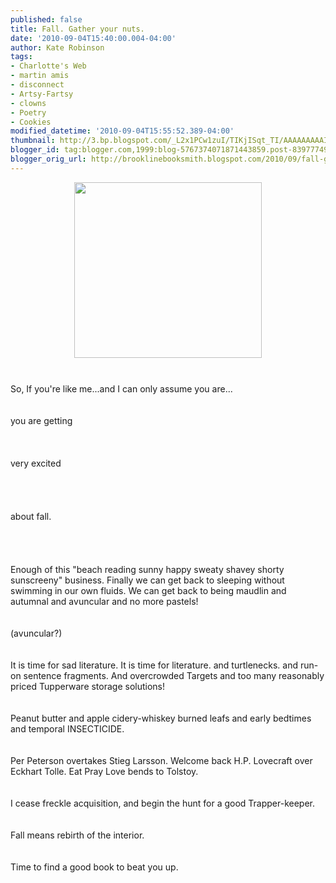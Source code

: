 ```yaml
---
published: false
title: Fall. Gather your nuts.
date: '2010-09-04T15:40:00.004-04:00'
author: Kate Robinson
tags:
- Charlotte's Web
- martin amis
- disconnect
- Artsy-Fartsy
- clowns
- Poetry
- Cookies
modified_datetime: '2010-09-04T15:55:52.389-04:00'
thumbnail: http://3.bp.blogspot.com/_L2x1PCw1zuI/TIKjISqt_TI/AAAAAAAAAII/EMudVB56RMg/s72-c/pictures.jpg
blogger_id: tag:blogger.com,1999:blog-5767374071871443859.post-8397774904174388293
blogger_orig_url: http://brooklinebooksmith.blogspot.com/2010/09/fall-gather-your-nuts.html
---
```


<a href="http://3.bp.blogspot.com/_L2x1PCw1zuI/TIKjISqt_TI/AAAAAAAAAII/EMudVB56RMg/s1600/pictures.jpg"><img style="TEXT-ALIGN: center; MARGIN: 0px auto 10px; WIDTH: 300px; DISPLAY: block; HEIGHT: 281px; CURSOR: hand" id="BLOGGER_PHOTO_ID_5513148256700202290" border="0" alt="" src="http://3.bp.blogspot.com/_L2x1PCw1zuI/TIKjISqt_TI/AAAAAAAAAII/EMudVB56RMg/s400/pictures.jpg" /></a><br /><div>So, If you're like me...and I can only assume you are...</div><br /><div></div><br /><div>you are getting</div><br /><div></div><br /><div></div><br /><div>very excited</div><br /><div></div><br /><div></div><br /><div></div><br /><div>about fall.</div><br /><div></div><br /><div></div><br /><div></div><br /><div>Enough of this "beach reading sunny happy sweaty <span id="SPELLING_ERROR_0" class="blsp-spelling-error">shavey</span> shorty <span id="SPELLING_ERROR_1" class="blsp-spelling-error">sunscreeny</span>" business. Finally we can get back to sleeping <span id="SPELLING_ERROR_2" class="blsp-spelling-corrected">without</span> swimming in our own fluids. We can get back to being maudlin and autumnal and avuncular and no more pastels!</div><br /><div></div><br /><div>(avuncular?)</div><br /><div></div><br /><div>It is time for sad literature. It is time for literature. and turtlenecks. and run-on sentence fragments. And overcrowded Targets and too many reasonably priced <span id="SPELLING_ERROR_3" class="blsp-spelling-corrected">Tupperware</span> storage solutions!</div><br /><div></div><br /><div><span id="SPELLING_ERROR_4" class="blsp-spelling-corrected">Peanut butter</span> and apple <span id="SPELLING_ERROR_5" class="blsp-spelling-error">cidery</span>-whiskey burned leafs and early bedtimes and <span id="SPELLING_ERROR_6" class="blsp-spelling-corrected">temporal</span> <span id="SPELLING_ERROR_7" class="blsp-spelling-corrected">INSECTICIDE</span>.</div><br /><div></div><br /><div>Per Peterson overtakes <span id="SPELLING_ERROR_8" class="blsp-spelling-error">Stieg</span> <span id="SPELLING_ERROR_9" class="blsp-spelling-error">Larsson</span>. Welcome back H.P. Lovecraft over <span id="SPELLING_ERROR_10" class="blsp-spelling-error">Eckhart</span> <span id="SPELLING_ERROR_11" class="blsp-spelling-error">Tolle</span>. Eat Pray Love bends to Tolstoy.</div><br /><div></div><br /><div>I cease freckle <span id="SPELLING_ERROR_12" class="blsp-spelling-corrected">acquisition</span>, and begin the hunt for a good Trapper-keeper.</div><br /><div></div><br /><div>Fall means                                                                     rebirth of the interior. </div><br /><div></div><br /><div>Time to find a good book to beat you up.</div><br /><div></div><br /><div></div><br /><div></div><br /><div></div>
